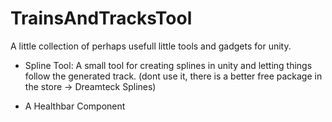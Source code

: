 # TrainsAndTracksTool
A little collection of perhaps usefull little tools and gadgets for unity.


- Spline Tool: A small tool for creating splines in unity and letting things follow the generated track. (dont use it, there is a better free package in the store -> Dreamteck Splines)

- A Healthbar Component

